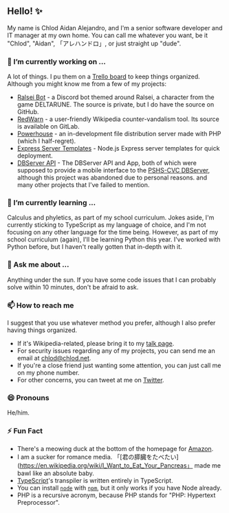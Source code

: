 ## Hello! ✨

My name is Chlod Aidan Alejandro, and I'm a senior software developer and IT manager at my own home. You can call me whatever you want, be it "Chlod", "Aidan", 「アレハンドロ」, or just straight up "dude".

### 🔭 I’m currently working on ...
A lot of things. I pu them on a [Trello board](https://trello.com/b/NAr4XDX8/my-projects) to keep things organized. Although you might know me from a few of my projects:
* [Ralsei Bot](https://ralsei.chlod.net) - a Discord bot themed around Ralsei, a character from the game DELTARUNE. The source is private, but I do have the source on GitHub.
* [RedWarn](https://gitlab.com/redwarn/redwarn-web) - a user-friendly Wikipedia counter-vandalism tool. Its source is available on GitLab.
* [Powerhouse](https://github.com/ChlodAlejandro/powerhouse) - an in-development file distribution server made with PHP (which I half-regret).
* [Express Server Templates](https://github.com/ChlodAlejandro/express-server-templates) - Node.js Express server templates for quick deployment.
* [DBServer API](https://github.com/ChlodAlejandro/dbserver-api) - The DBServer API and App, both of which were supposed to provide a mobile interface to the [PSHS-CVC DBServer](https://dbserver-portal.online), although this project was abandoned due to personal reasons.
and many other projects that I've failed to mention.

### 🌱 I’m currently learning ...
Calculus and phyletics, as part of my school curriculum. Jokes aside, I'm currently sticking to TypeScript as my language of choice, and I'm not focusing on any other language for the time being. However, as part of my school curriculum (again), I'll be learning Python this year. I've worked with Python before, but I haven't really gotten that in-depth with it.

### 💬 Ask me about ...
Anything under the sun. If you have some code issues that I can probably solve within 10 minutes, don't be afraid to ask.

### 📫 How to reach me
I suggest that you use whatever method you prefer, although I also prefer having things organized.
* If it's Wikipedia-related, please bring it to my [talk page](https://en.wikipedia.org/wiki/User_talk:Chlod).
* For security issues regarding any of my projects, you can send me an email at [chlod@chlod.net](mailto:chlod@chlod.net).
* If you're a close friend just wanting some attention, you can just call me on my phone number.
* For other concerns, you can tweet at me on [Twitter](https://twitter.com/ChlodAlejandro).

### 😄 Pronouns
He/him.

### ⚡ Fun Fact
* There's a meowing duck at the bottom of the homepage for [Amazon](https://amazon.com).
* I am a sucker for romance media. 「[君の膵臓をたべたい](https://en.wikipedia.org/wiki/I_Want_to_Eat_Your_Pancreas」 made me bawl like an absolute baby.
* [TypeScript](https://github.com/microsoft/typescript)'s transpiler is written entirely in TypeScript.
* You can install [`node`](https://www.nodejs.org) with [`npm`](https://www.npmjs.com/package/node), but it only works if you have Node already.
* PHP is a recursive acronym, because PHP stands for "PHP: Hypertext Preprocessor".